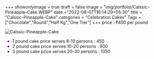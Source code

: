 +++
showonlyimage = true
draft = false
image = "img/portfolio/Calssic-Pineapple-Cake.WEBP"
date ="2022-08-07T16:14:29+05:30"
title = "Calssic-Pineapple-Cake"
categories = "Celebration Cakes"
Tags = ["Chocolate","Round","Half Kg","One Tier"]
+++
price : ₹450 per pound
<!--more-->
![Calssic-Pineapple-Cake](/img/portfolio/Calssic-Pineapple-Cake.WEBP)
* 1 pound cake price serves 8-10 persons : 450
* 2 pound cake price serves 10-20 persons : 900
* 3 pound cake price serves 20-30 persons : 1350
